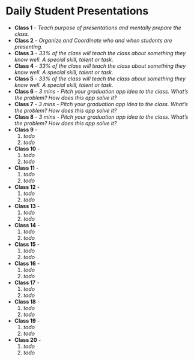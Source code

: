 # Daily Student Presentations

<!-- Explain the purpose of presentations -->

* **Class 1** - *Teach purpose of presentations and mentally prepare the class.*
* **Class 2** - *Organize and Coordinate who and when students are presenting.*
* **Class 3** - *33% of the class will teach the class about something they know well. A special skill, talent or task.*
* **Class 4** - *33% of the class will teach the class about something they know well. A special skill, talent or task.*
* **Class 5** - *33% of the class will teach the class about something they know well. A special skill, talent or task.*
* **Class 6** - *3 mins - Pitch your graduation app idea to the class. What’s the problem? How does this app solve it?*
* **Class 7** - *3 mins - Pitch your graduation app idea to the class. What’s the problem? How does this app solve it?*
* **Class 8** - *3 mins - Pitch your graduation app idea to the class. What’s the problem? How does this app solve it?*
* **Class 9** -
    1. *todo*
    1. *todo*
* **Class 10** -
    1. *todo*
    1. *todo*
* **Class 11** -
    1. *todo*
    1. *todo*
* **Class 12** -
    1. *todo*
    1. *todo*
* **Class 13** -
    1. *todo*
    1. *todo*
* **Class 14** -
    1. *todo*
    1. *todo*
* **Class 15** -
    1. *todo*
    1. *todo*
* **Class 16** -
    1. *todo*
    1. *todo*
* **Class 17** -
    1. *todo*
    1. *todo*
* **Class 18** -
    1. *todo*
    1. *todo*
* **Class 19** -
    1. *todo*
    1. *todo*
* **Class 20** -
    1. *todo*
    1. *todo*